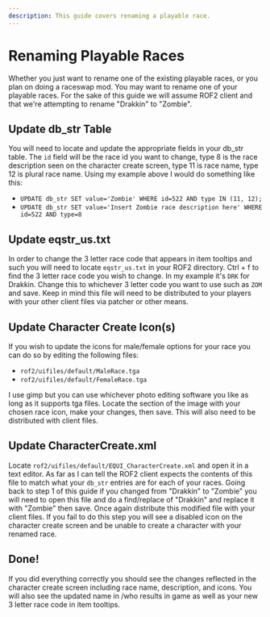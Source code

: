 ```yaml
---
description: This guide covers renaming a playable race.
---
```


# Renaming Playable Races

Whether you just want to rename one of the existing playable races, or you plan on doing a raceswap mod. You may want to rename one of your playable races. For the sake of this guide we will assume ROF2 client and that we're attempting to rename "Drakkin" to "Zombie".


## Update db_str Table

You will need to locate and update the appropriate fields in your db_str table. The `id` field will be the race id you want to change, type 8 is the race description seen on the character create screen, type 11 is race name, type 12 is plural race name. Using my example above I would do something like this:

- `UPDATE db_str SET value='Zombie' WHERE id=522 AND type IN (11, 12);`
- `UPDATE db_str SET value='Insert Zombie race description here' WHERE id=522 AND type=8`


## Update eqstr_us.txt

In order to change the 3 letter race code that appears in item tooltips and such you will need to locate `eqstr_us.txt` in your ROF2 directory. Ctrl + f to find the 3 letter race code you wish to change. In my example it's `DRK` for Drakkin. Change this to whichever 3 letter code you want to use such as `ZOM` and save. Keep in mind this file will need to be distributed to your players with your other client files via patcher or other means.


## Update Character Create Icon(s)

If you wish to update the icons for male/female options for your race you can do so by editing the following files:

- `rof2/uifiles/default/MaleRace.tga`
- `rof2/uifiles/default/FemaleRace.tga`

I use gimp but you can use whichever photo editing software you like as long as it supports tga files. Locate the section of the image with your chosen race icon, make your changes, then save. This will also need to be distributed with client files.


## Update CharacterCreate.xml

Locate `rof2/uifiles/default/EQUI_CharacterCreate.xml` and open it in a text editor. As far as I can tell the ROF2 client expects the contents of this file to match what your `db_str` entries are for each of your races. Going back to step 1 of this guide if you changed from "Drakkin" to "Zombie" you will need to open this file and do a find/replace of "Drakkin" and replace it with "Zombie" then save. Once again distribute this modified file with your client files. If you fail to do this step you will see a disabled icon on the character create screen and be unable to create a character with your renamed race.


## Done!

If you did everything correctly you should see the changes reflected in the character create screen including race name, description, and icons. You will also see the updated name in /who results in game as well as your new 3 letter race code in item tooltips.